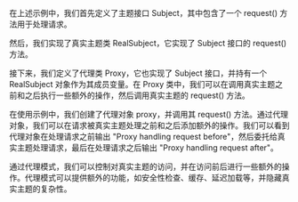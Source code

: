 
在上述示例中，我们首先定义了主题接口 Subject，其中包含了一个 request() 方法用于处理请求。

然后，我们实现了真实主题类 RealSubject，它实现了 Subject 接口的 request() 方法。

接下来，我们定义了代理类 Proxy，它也实现了 Subject 接口，并持有一个 RealSubject 对象作为其成员变量。在 Proxy 类中，我们可以在调用真实主题之前和之后执行一些额外的操作，然后调用真实主题的 request() 方法。

在使用示例中，我们创建了代理对象 proxy，并调用其 request() 方法。通过代理对象，我们可以在请求被真实主题处理之前和之后添加额外的操作。我们可以看到代理对象在处理请求之前输出 "Proxy handling request before"，然后委托给真实主题处理请求，最后在处理请求之后输出 "Proxy handling request after"。

通过代理模式，我们可以控制对真实主题的访问，并在访问前后进行一些额外的操作。代理模式可以提供额外的功能，如安全性检查、缓存、延迟加载等，并隐藏真实主题的复杂性。